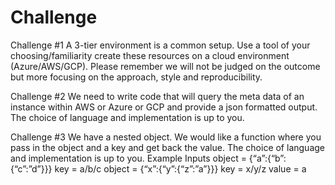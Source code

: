 # Challenge
Challenge #1
A 3-tier environment is a common setup. Use a tool of your choosing/familiarity create these resources on a cloud environment (Azure/AWS/GCP). Please remember we will not be judged on the outcome but more focusing on the approach, style and reproducibility.

Challenge #2
We need to write code that will query the meta data of an instance within AWS or Azure or GCP and provide a json formatted output. The choice of language and implementation is up to you.

Challenge #3
We have a nested object. We would like a function where you pass in the object and a key and get back the value.
The choice of language and implementation is up to you.
Example Inputs
object = {“a”:{“b”:{“c”:”d”}}}
key = a/b/c
object = {“x”:{“y”:{“z”:”a”}}}
key = x/y/z
value = a

